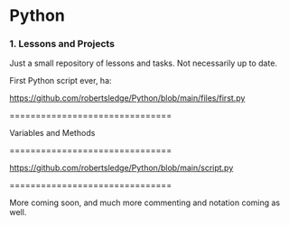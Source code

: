 # Python

<h3>1. Lessons and Projects</h3>

Just a small repository of lessons and tasks. Not necessarily up to date.



First Python script ever, ha:

https://github.com/robertsledge/Python/blob/main/files/first.py


===============================

Variables and Methods

===============================

https://github.com/robertsledge/Python/blob/main/script.py


===============================


More coming soon, and much more commenting and notation coming as well. 


